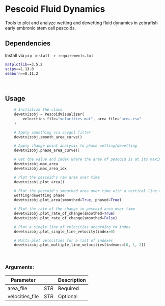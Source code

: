 # Pescoid Fluid Dynamics
Tools to plot and analyze wetting and dewetting fluid dynamics in zebrafish early embronic stem cell pescoids.
&nbsp;

## Dependencies
Install via `pip install -r requirements.txt`
```sh
matplotlib==3.5.2
scipy==1.13.0
seaborn==0.11.2
```
&nbsp;

## Usage

```python
    # Initialize the class
    dewetvizobj = PescoidVisualizer(
        velocities_file="velocities.mat", area_file="area.csv"
    )

    # Apply smoothing via savgol filter
    dewetvizobj.smooth_area_curve()

    # Apply change point analysis to phase wetting/dewetting
    dewetvizobj.phase_area_curve()

    # Get the value and index where the area of pescoid is at its maximum
    dewetvizobj.max_area
    dewetvizobj.max_area_idx

    # Plot the pescoid's raw area over time
    dewetvizobj.plot_area()

    # Plot the pescoid's smoothed area over time with a vertical line to indicate
    wetting/dewetting phase
    dewetvizobj.plot_area(smoothed=True, phased=True)

    # Plot the rate of the change in pescoid area over time
    dewetvizobj.plot_rate_of_change(smoothed=True)
    dewetvizobj.plot_rate_of_change(smoothed=False)

    # Plot a single line of velocities according to index
    dewetvizobj.plot_single_line_velocity(index=0)

    # Multi-plot velocities for a list of indexes
    dewetvizobj.plot_multiple_line_velocities(indexes=[0, 1, 2])
```


&nbsp;

### Arguments:
| Parameter     |       | Description                           |
|---------------|-------|---------------------------------------|
| area_file | _STR_ | Required |
| velocities_file      | _STR_ | Optional        |
